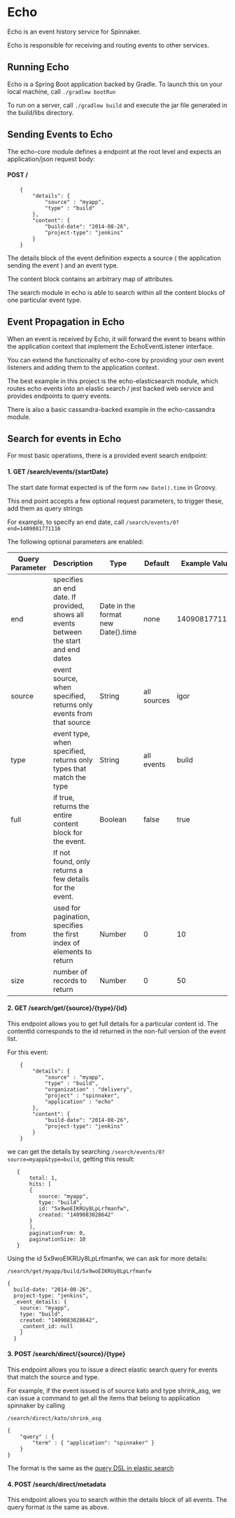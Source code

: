 Echo
====

Echo is an event history service for Spinnaker.

Echo is responsible for receiving and routing events to other services.

Running Echo
------------

Echo is a Spring Boot application backed by Gradle. To launch this on your local machine, call `./gradlew bootRun`

To run on a server, call `./gradlew build` and execute the jar file generated in the build/libs directory.

Sending Events to Echo
----------------------

The echo-core module defines a endpoint at the root level and expects an application/json request body:

#### POST /

```
    {
        "details": {
            "source" : "myapp",
            "type" : "build"
        },
        "content": {
            "build-date": "2014-08-26",
            "project-type": "jenkins"
        }
    }
```

The details block of the event definition expects a source ( the application sending the event ) and an event type.

The content block contains an arbitrary map of attributes.

The search module in echo is able to search within all the content blocks of one particular event type.

Event Propagation in Echo
-------------------------

When an event is received by Echo, it will forward the event to beans within the application context that implement the EchoEventListener interface.

You can extend the functionality of echo-core by providing your own event listeners and adding them to the application context.

The best example in this project is the echo-elasticsearch module, which routes echo events into an elastic search / jest backed web service and provides endpoints to query events.

There is also a basic cassandra-backed example in the echo-cassandra module.

Search for events in Echo
-------------------------

For most basic operations, there is a provided event search endpoint:

#### 1. GET /search/events/{startDate}

The start date format expected is of the form `new Date().time` in Groovy.

This end point accepts a few optional request parameters, to trigger these, add them as query strings

For example, to specify an end date, call `/search/events/0?end=1409081771116`

The following optional parameters are enabled:

| Query Parameter | Description | Type | Default | Example Value |
|-----------------|----------------------------------------------------------------------|------------------------------------|-------------|---------------|
| end | specifies an end date. If provided, shows all events between the start and end dates | Date in the format new Date().time | none | 1409081771116 |
| source | event source, when specified, returns only events from that source | String | all sources | igor |
| type | event type, when specified, returns only types that match the type | String | all events | build |
| full | if true, returns the entire content block for the event.                                                         | Boolean | false | true |
|     | If not found, only returns a few details for the event.                                                          |        |      |     |
| from | used for pagination, specifies the first index of elements to return | Number | 0 | 10 |
| size | number of records to return | Number | 0 | 50 |

#### 2. GET /search/get/{source}/{type}/{id}

This endpoint allows you to get full details for a particular content id. The contentId corresponds to the id returned in the non-full version of the event list.

For this event:
```
    {
        "details": {
            "source" : "myapp",
            "type" : "build",
            "organization" : "delivery",
            "project" : "spinnaker",
            "application" : "echo"
        },
        "content": {
            "build-date": "2014-08-26",
            "project-type": "jenkins"
        }
    }
```

we can get the details by searching `/search/events/0?source=myapp&type=build`, getting this result:

```
   {
       total: 1,
       hits: [
       {
          source: "myapp",
          type: "build",
          id: "5x9woEIKRUy8LpLrfmanfw",
          created: "1409083028642"
       }
       ],
       paginationFrom: 0,
       paginationSize: 10
   }
```

Using the id 5x9woEIKRUy8LpLrfmanfw, we can ask for more details:

`/search/get/myapp/build/5x9woEIKRUy8LpLrfmanfw`

```
{
  build-date: "2014-08-26",
  project-type: "jenkins",
  _event_details: {
    source: "myapp",
    type: "build",
    created: "1409083028642",
    _content_id: null
    }
  }
```

#### 3. POST /search/direct/{source}/{type}

This endpoint allows you to issue a direct elastic search query for events that match the source and type.

For example, if the event issued is of source kato and type shrink_asg, we can issue a command to get all the items that belong to application spinnaker by calling

`/search/direct/kato/shrink_asg`
```
{
    "query" : {
        "term" : { "application": "spinnaker" }
    }
}
```

The format is the same as the [query DSL in elastic search](http://www.elasticsearch.org/guide/en/elasticsearch/reference/current/query-dsl.html)

#### 4. POST /search/direct/metadata

This endpoint allows you to search within the details block of all events. The query format is the same as above.
